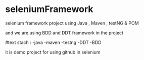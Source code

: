 # seleniumFramework
selenium framework project using Java , Maven , testNG &amp; POM

and we are using BDD and DDT framework in the project

#text stach :
-java
-maven
-testng
-DDT
-BDD


it is demo project for using github in selenium
